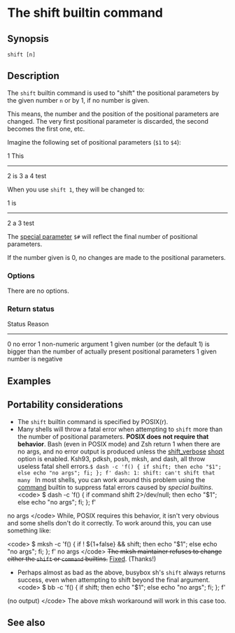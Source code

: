 # The shift builtin command

## Synopsis

    shift [n]

## Description

The `shift` builtin command is used to \"shift\" the positional
parameters by the given number `n` or by 1, if no number is given.

This means, the number and the position of the positional parameters are
changed. The very first positional parameter is discarded, the second
becomes the first one, etc.

Imagine the following set of positional parameters (`$1` to `$4`):

  1   This
  --- ------
  2   is
  3   a
  4   test

When you use `shift 1`, they will be changed to:

  1   is
  --- ------
  2   a
  3   test

The [special parameter](/syntax/shellvars#special_parameters) `$#` will
reflect the final number of positional parameters.

If the number given is 0, no changes are made to the positional
parameters.

### Options

There are no options.

### Return status

  Status   Reason
  -------- -----------------------------------------------------------------------------------------------------
  0        no error
  1        non-numeric argument
  1        given number (or the default 1) is bigger than the number of actually present positional parameters
  1        given number is negative

## Examples

## Portability considerations

-   The `shift` builtin command is specified by POSIX(r).
-   Many shells will throw a fatal error when attempting to `shift` more
    than the number of positional parameters. **POSIX does not require
    that behavior**. Bash (even in POSIX mode) and Zsh return 1 when
    there are no args, and no error output is produced unless the
    [shift_verbose](internals/shell_options#shift_verbose)
    [shopt](commands/builtin/shopt) option is enabled. Ksh93, pdksh,
    posh, mksh, and dash, all throw useless fatal shell
    errors.`$ dash -c 'f() { if shift; then echo "$1"; else echo "no args"; fi; }; f'
    dash: 1: shift: can't shift that many
    ` In most shells, you can work around this problem using the
    [command](/commands/builtin/command) builtin to suppress fatal
    errors caused by *special builtins*. \<code\> \$ dash -c \'f() { if
    command shift 2\>/dev/null; then echo \"\$1\"; else echo \"no
    args\"; fi; }; f\'

no args \</code\> While, POSIX requires this behavior, it isn\'t very
obvious and some shells don\'t do it correctly. To work around this, you
can use something like:

\<code\> \$ mksh -c \'f() { if ! \${1+false} && shift; then echo
\"\$1\"; else echo \"no args\"; fi; }; f\' no args \</code\> ~~The mksh
maintainer refuses to change either the `shift` or `command` builtins.~~
[Fixed](https://github.com/MirBSD/mksh/commit/996e05548ab82f7ef2dea61f109cc7b6d13837fa).
(Thanks!)

-   Perhaps almost as bad as the above, busybox sh\'s `shift` always
    returns success, even when attempting to shift beyond the final
    argument. \<code\> \$ bb -c \'f() { if shift; then echo \"\$1\";
    else echo \"no args\"; fi; }; f\'

(no output) \</code\> The above mksh workaround will work in this case
too.

## See also
